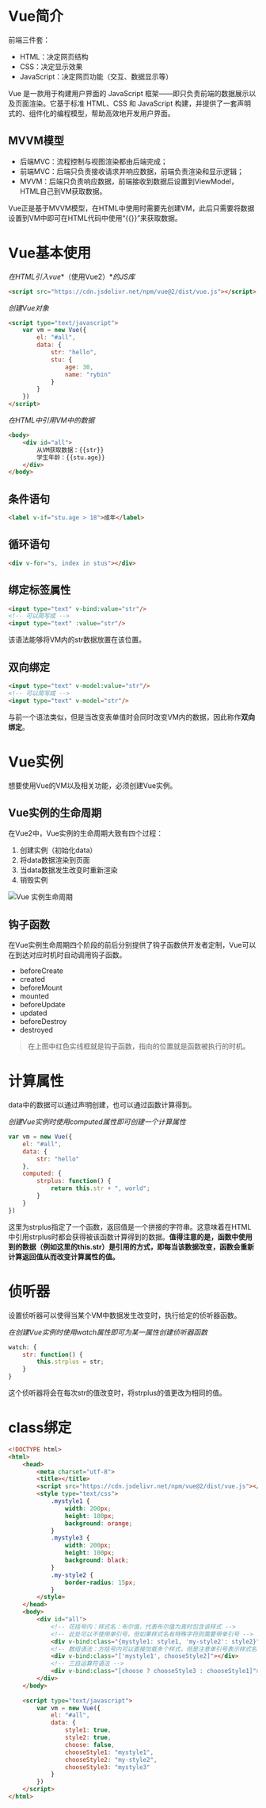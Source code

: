 # Vue简介

前端三件套：

- HTML：决定网页结构
- CSS：决定显示效果
- JavaScript：决定网页功能（交互、数据显示等）

Vue 是一款用于构建用户界面的 JavaScript 框架——即只负责前端的数据展示以及页面渲染。它基于标准 HTML、CSS 和 JavaScript 构建，并提供了一套声明式的、组件化的编程模型，帮助高效地开发用户界面。

## MVVM模型

- 后端MVC：流程控制与视图渲染都由后端完成；
- 前端MVC：后端只负责接收请求并响应数据，前端负责渲染和显示逻辑；
- MVVM：后端只负责响应数据，前端接收到数据后设置到ViewModel，HTML自己到VM获取数据。

Vue正是基于MVVM模型，在HTML中使用时需要先创建VM，此后只需要将数据设置到VM中即可在HTML代码中使用“{{}}”来获取数据。

# Vue基本使用

*在HTML引入vue**（使用Vue2）**的JS库*

```html
<script src="https://cdn.jsdelivr.net/npm/vue@2/dist/vue.js"></script>
```

*创建Vue对象*

```html
<script type="text/javascript">
    var vm = new Vue({
        el: "#all",
        data: {
            str: "hello",
            stu: {
                age: 30,
                name: "rybin"
            }
        }
    })
</script>
```

*在HTML中引用VM中的数据*

```html
<body>
    <div id="all">
        从VM获取数据：{{str}}
        学生年龄：{{stu.age}}
    </div>
</body>
```

## 条件语句

```html
<label v-if="stu.age > 18">成年</label>
```

## 循环语句

```html
<div v-for="s, index in stus"></div>
```

## 绑定标签属性

```html
<input type="text" v-bind:value="str"/>
<!-- 可以简写成 -->
<input type="text" :value="str"/>
```

该语法能够将VM内的str数据放置在该位置。

## 双向绑定

```html
<input type="text" v-model:value="str"/>
<!-- 可以简写成 -->
<input type="text" v-model="str"/>
```

与前一个语法类似，但是当改变表单值时会同时改变VM内的数据，因此称作**双向绑定**。

# Vue实例

想要使用Vue的VM以及相关功能，必须创建Vue实例。

## Vue实例的生命周期

在Vue2中，Vue实例的生命周期大致有四个过程：

1. 创建实例（初始化data）
2. 将data数据渲染到页面
3. 当data数据发生改变时重新渲染
4. 销毁实例

![Vue 实例生命周期](assets/Vue.assets/lifecycle-17027859008932.png)

## 钩子函数

在Vue实例生命周期四个阶段的前后分别提供了钩子函数供开发者定制，Vue可以在到达对应时机时自动调用钩子函数。

- beforeCreate
- created
- beforeMount
- mounted
- beforeUpdate
- updated
- beforeDestroy
- destroyed

> 在上图中红色实线框就是钩子函数，指向的位置就是函数被执行的时机。

# 计算属性

data中的数据可以通过声明创建，也可以通过函数计算得到。

*创建Vue实例时使用computed属性即可创建一个计算属性*

```javascript
var vm = new Vue({
    el: "#all",
    data: {
        str: "hello"
    },
    computed: {
        strplus: function() {
            return this.str + ", world";
        }
    }
})
```

这里为strplus指定了一个函数，返回值是一个拼接的字符串。这意味着在HTML中引用strplus时都会获得被该函数计算得到的数据。**值得注意的是，函数中使用到的数据（例如这里的this.str）是引用的方式，即每当该数据改变，函数会重新计算返回值从而改变计算属性的值。**

# 侦听器

设置侦听器可以使得当某个VM中数据发生改变时，执行给定的侦听器函数。

*在创建Vue实例时使用watch属性即可为某一属性创建侦听器函数*

```javascript
watch: {
	str: function() {
        this.strplus = str;
    }
}
```

这个侦听器将会在每次str的值改变时，将strplus的值更改为相同的值。

# class绑定

```html
<!DOCTYPE html>
<html>
	<head>
		<meta charset="utf-8">
		<title></title>
		<script src="https://cdn.jsdelivr.net/npm/vue@2/dist/vue.js"></script>
		<style type="text/css">
			.mystyle1 {
				width: 200px;
				height: 100px;
				background: orange;
			}
			.mystyle3 {
				width: 200px;
				height: 100px;
				background: black;
			}
			.my-style2 {
				border-radius: 15px;
			}
		</style>
	</head>
	<body>
		<div id="all">
			<!-- 花括号内：样式名：布尔值，代表布尔值为真时包含该样式 -->
            <!-- 此处可以不使用单引号，但如果样式名有特殊字符则需要带单引号 -->
			<div v-bind:class="{mystyle1: style1, 'my-style2': style2}"></div>
			<!-- 数组语法：方括号内可以直接加载多个样式，但是注意单引号表示样式名，不带单引号则是data变量名 -->
			<div v-bind:class="['mystyle1', chooseStyle2]"></div>
			<!-- 三目运算符语法 -->
			<div v-bind:class="[choose ? chooseStyle3 : chooseStyle1]"></div>
		</div>
	</body>
	
	<script type="text/javascript">
		var vm = new Vue({
			el: "#all",
			data: {
				style1: true,
				style2: true,
				choose: false,
				chooseStyle1: "mystyle1",
				chooseStyle2: "my-style2",
				chooseStyle3: "mystyle3"
			}
		})
	</script>
</html>
```

